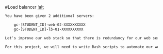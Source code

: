 #Load balancer
[!alt](https://s3.amazonaws.com/intranet-projects-files/holbertonschool-sysadmin_devops/275/qfdked8.png)

```bash
You have been given 2 additional servers:

    gc-[STUDENT_ID]-web-02-XXXXXXXXXX
    gc-[STUDENT_ID]-lb-01-XXXXXXXXXX

Let’s improve our web stack so that there is redundancy for our web servers. This will allow us to be able to accept more traffic by doubling the number of web servers, and to make our infrastructure more reliable. If one web server fails, we will still have a second one to handle requests.

For this project, we will need to write Bash scripts to automate our work. All scripts must be designed to configure a brand new Ubuntu server to match the task requirements.
```